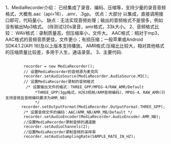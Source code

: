 
1、MediaRecorder介绍：
    已经集成了录音、编码、压缩等，支持少量的录音音频格式，大概有.aac（api=16）、.amr、.3gp。
    优点：大部分 以集成，直接调用接口即可，代码量小。
    缺点：无法实现音频处理；输出的音频格式不是很多，例如没有输出Mp3格式。
    (待测试)20s录音，amr格式，33k大小。
2、音频格式比较：
    WAV格式：录制质量高，但压缩率小，文件大。
    AAC格式：相对于mp3，AAC格式的音频音质更佳，文件更小；有损压缩；一般苹果或Android SDK4.1.2(API 16)及以上版本支持播放。
    AMR格式:压缩比比较大，相对其他格式的压缩质量比较差，多用于人生，通话录音。
3、主要代码:
>```java
            recorder = new MediaRecorder();
            // 设置MediaRecorder的音频源为麦克风
            recorder.setAudioSource(MediaRecorder.AudioSource.MIC);
            // 设置MediaRecorder录制的音频格式
             /* 设置输出文件的格式：THREE_GPP/MPEG-4/RAW_AMR/Default
                 *THREE_GPP(3gp格式，H263视频/ARM音频编码)、MPEG-4、RAW_AMR(只支持音频且音频编码要求为AMR_NB)
                 */
           recorder.setOutputFormat(MediaRecorder.OutputFormat.THREE_GPP);
            /* 设置音频文件的编码：AAC/AMR_NB/AMR_MB/Default */
            recorder.setAudioEncoder(MediaRecorder.AudioEncoder.AMR_NB);
            //设置MediaRecorder录制音频的通道数
            recorder.setAudioChannels(2);
            //设置MediaRecorder录制音频的采样率
            recorder.setAudioSamplingRate(SAMPLE_RATE_IN_HZ);
>```